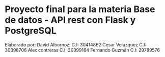 # Proyecto final para la materia Base de datos - API rest con Flask y PostgreSQL

Elaborado por:
  David Albornoz: C.I: 30414862
  Cesar Velazquez C.I: 30398706
  Alex contreras C.I: 30399164
  Fernando Guzmán C.I: 29789576
  

